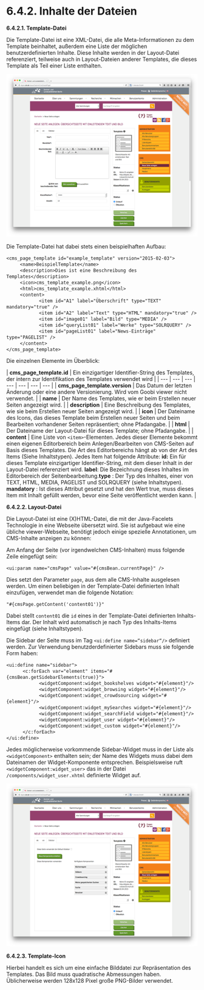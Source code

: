 # 6.4.2. Inhalte der Dateien

**6.4.2.1. Template-Datei**

Die Template-Datei ist eine XML-Datei, die alle Meta-Informationen zu dem Template beinhaltet, außerdem eine Liste der möglichen benutzerdefinierten Inhalte. Diese Inhalte werden in der Layout-Datei referenziert, teilweise auch in Layout-Dateien anderer Templates, die dieses Template als Teil einer Liste enthalten.

![](../../.gitbook/assets/template.png)

Die Template-Datei hat dabei stets einen beispielhaften Aufbau:  


```markup
<cms_page_template id="example_template" version="2015-02-03">
     <name>BeispielTemplate</name>
     <description>Dies ist eine Beschreibung des Templates</description>
     <icon>cms_template_example.png</icon>
     <html>cms_template_example.xhtml</html>
     <content>
            <item id="A1" label="Überschrift" type="TEXT" mandatory="true" />
            <item id="A2" label="Text" type="HTML" mandatory="true" />
            <item id="image01" label="Bild" type="MEDIA" />
            <item id="queryList01" label="Werke" type="SOLRQUERY" />
            <item id="pageList01" label="News-Einträge" type="PAGELIST" />
     </content>
</cms_page_template>
```

Die einzelnen Elemente im Überblick:  


| **cms\_page\_template.id**  | Ein einzigartiger Identifier-String des Templates, der intern zur Identifikation des Templates verwendet wird |
| --- | --- | --- | --- | --- | --- | --- |
| **cms\_page\_template.version**  | Das Datum der letzten Änderung oder eine andere Versionierung. Wird vom Goobi viewer nicht verwendet. |
| **name**  | Der Name des Templates, wie er beim Erstellen neuer Seiten angezeigt wird.  |
| **description**  | Eine Beschreibung des Templates, wie sie beim Erstellen neuer Seiten angezeigt wird. |
| **icon**  | Der Dateiname des Icons, das dieses Template beim Erstellen neuer Seiten und beim Bearbeiten vorhandener Seiten repräsentiert; ohne Pfadangabe. |
| **html** | Der Dateiname der Layout-Datei für dieses Template; ohne Pfadangabe. |
| **content** | Eine Liste von `<item>`-Elementen. Jedes dieser Elemente bekommt einen eigenen Editorbereich beim Anlegen/Bearbeiten von CMS-Seiten auf Basis dieses Templates. Die Art des Editorbereichs hängt ab von der Art des Items \(Siehe Inhaltstypen\). Jedes Item hat folgende Attribute: **id:**  Ein für dieses Template einzigartiger Identifier-String, mit dem dieser Inhalt in der Layout-Datei referenziert wird. **label**: Die Bezeichnung dieses Inhaltes im Editorbereich der Seitenbearbeitung.**type** : Der Typ des Inhaltes, einer von TEXT, HTML, MEDIA, PAGELIST und SOLRQUERY \(siehe Inhaltstypen\). **mandatory** : Ist dieses Attribut gesetzt und hat den Wert true, muss dieses Item mit Inhalt gefüllt werden, bevor eine Seite veröffentlicht werden kann. |

**6.4.2.2. Layout-Datei**

Die Layout-Datei ist eine \(X\)HTML-Datei, die mit der Java-Facelets Technologie in eine Webseite übersetzt wird. Sie ist aufgebaut wie eine übliche viewer-Webseite, benötigt jedoch einige spezielle Annotationen, um CMS-Inhalte anzeigen zu können:

Am Anfang der Seite \(vor irgendwelchen CMS-Inhalten\) muss folgende Zeile eingefügt sein:  


```text
<ui:param name="cmsPage" value="#{cmsBean.currentPage}" />
```

Dies setzt den Parameter `page`, aus dem alle CMS-Inhalte ausgelesen werden. Um einen beliebigen in der Template-Datei definierten Inhalt einzufügen, verwendet man die folgende Notation:  


```text
"#{cmsPage.getContent('content01')}"
```

Dabei stellt `content01` die `id` eines in der Template-Datei definierten Inhalts-Items dar. Der Inhalt wird automatisch je nach Typ des Inhalts-Items eingefügt \(siehe Inhaltstypen\).

Die Sidebar der Seite muss im Tag `<ui:define name=“sidebar“/>` definiert werden. Zur Verwendung benutzderdefinierter Sidebars muss sie folgende Form haben:

```markup
<ui:define name="sidebar">
      <c:forEach var="element" items="#{cmsBean.getSidebarElements(true)}">
            <widgetComponent:widget_bookshelves widget="#{element}"/>
            <widgetComponent:widget_browsing widget="#{element}"/>
            <widgetComponent:widget_crowdsourcing widget="#{element}"/>
            <widgetComponent:widget_mySearches widget="#{element}"/>
            <widgetComponent:widget_searchField widget="#{element}"/>
            <widgetComponent:widget_user widget="#{element}"/>
            <widgetComponent:widget_custom widget="#{element}"/>
      </c:forEach>
</ui:define>
```

Jedes möglicherweise vorkommende Sidebar-Widget muss in der Liste als `<widgetComponent>` enthalten sein; der Name des Widgets muss dabei dem Dateinamen der Widget-Komponente entsprechen. Beispielsweise ruft `<widgetComponent:widget_user>` das in der Datei `/components/widget_user.xhtml` definierte Widget auf.

![](../../.gitbook/assets/lyout-datei.png)

**6.4.2.3. Template-Icon**

Hierbei handelt es sich um eine einfache Bilddatei zur Repräsentation des Templates. Das Bild muss quadratische Abmessungen haben. Üblicherweise werden 128x128 Pixel große PNG-Bilder verwendet.  


